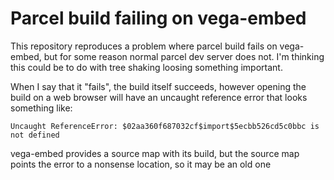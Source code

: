 # Parcel build failing on vega-embed

This repository reproduces a problem where parcel build fails on vega-embed,
but for some reason normal parcel dev server does not. I'm thinking this could 
be to do with tree shaking loosing something important.

When I say that it "fails", the build itself succeeds, however opening the build
on a web browser will have an uncaught reference error that looks something like:

```
Uncaught ReferenceError: $02aa360f687032cf$import$5ecbb526cd5c0bbc is not defined
```

vega-embed provides a source map with its build, but the source map points the
error to a nonsense location, so it may be an old one
